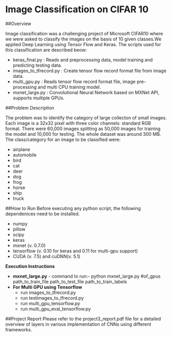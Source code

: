 # Image Classification on CIFAR 10

##Overview

Image classification was a challenging project of Microsoft CIFAR10 where we were asked to classify the images on the basis of 10 given classes.We applied Deep Learning using Tensor Flow and Keras.
The scripts used for this classification are described beow:

- keras_final.py        : Reads and preprocessing data, model training and predicting testing data.
- images_to_tfrecord.py : Create tensor flow record format file from image data.
- multi_gpu.py          : Reads tensor flow record format file, image pre-processing and multi CPU training model.
- mxnet_large.py        : Convolutional Neural Network based on MXNet API, supports multiple GPUs.

##Problem Description

The problem was to identify the category of large collecton of small images. Each image is a 32x32 pixel with three color channels: standard RGB format. There were 60,000 images splitting as 50,000 images for training the model and 10,000 for testing. The whole dataset was around 300 MB. The class/category for an image to be classified were:

- airplane
- automobile
- bird
- cat
- deer
- dog
- frog
- horse
- ship
- truck

##How to Run
Before executing any python script, the following dependenices need to be installed.
- numpy
- pillow
- scipy
- keras
- mxnet (v. 0.7.0)
- tensorflow (v. 0.10 for keras and 0.11 for multi-gpu support)
- CUDA (v. 7.5) and cuDNN(v. 5.1)

__Execution Instructions__
- **mxnet_large.py** - command to run:- python mxnet_large.py #of_gpus path_to_train_file path_to_test_file path_to_train_labels
- __For Multi GPU using Tensorflow__
  - run images_to_tfrecord.py
  - run testimages_to_tfrecord.py
  - run multi_gpu_tensorflow.py
  - run multi_gpu_eval_tensorflow.py

##Project Report
Please refer to the project3_report.pdf file for a detailed overview of layers in various implementation of CNNs using different frameworks.
